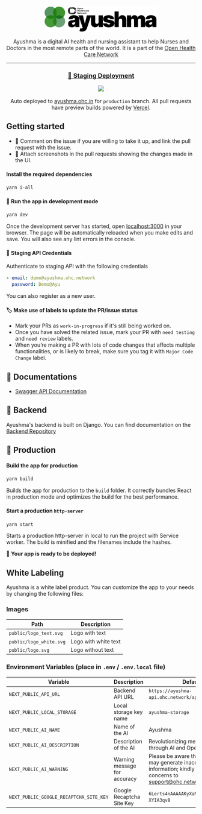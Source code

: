 <a href="https://ayushma.ohc.network/">
  <p align="center">
    <picture style="">
      <source media="(prefers-color-scheme: dark)" srcset="public/logo_white.svg">
      <img alt="Ayushma Logo" src="public/logo_text.svg" style="max-width:300px;">
    </picture>
  </p>
</a>
<p align="center">
    Ayushma is a digital AI health and nursing assistant to help Nurses and Doctors in the most remote parts of the world. It is a part of the <a href="https://ohc.network"> Open Health Care Network</a>
</p>
<hr>
<h3 align="center"><a href="https://ayushma-staging.ohc.network" target="_blank">🚀 Staging Deployment</a></h3>
<p align="center"><img src="https://vercelbadge.vercel.app/api/coronasafe/ayushma_fe"></p>
<p align="center">Auto deployed to <a href="https://ayushma.ohc.network">ayushma.ohc.in</a> for <code>production</code> branch. All pull requests have preview builds powered by <a href="https://vercel.com">Vercel</a>.</p>

## Getting started

- 💬 Comment on the issue if you are willing to take it up, and link the pull request with the issue.
- 📸 Attach screenshots in the pull requests showing the changes made in the UI.

#### Install the required dependencies

```sh
yarn i-all
```

#### 🏃 Run the app in development mode

```sh
yarn dev
```

Once the development server has started, open [localhost:3000](http://localhost:3000) in your browser. The page will be automatically reloaded when you make edits and save. You will also see any lint errors in the console.

#### 🔑 Staging API Credentials

Authenticate to staging API with the following credentials

```yaml
- email: demo@ayushma.ohc.network
  password: Demo@Ayu
```

You can also register as a new user.

#### 🏷️ Make use of labels to update the PR/issue status

- Mark your PRs as `work-in-progress` if it's still being worked on.
- Once you have solved the related issue, mark your PR with `need testing` and `need review` labels.
- When you’re making a PR with lots of code changes that affects multiple functionalities, or is likely to break, make sure you tag it with `Major Code Change` label.

## 📖 Documentations

- [Swagger API Documentation](https://ayushma-api.ohc.network)

## 💎 Backend

Ayushma's backend is built on Django. You can find documentation on the [Backend Repository](https://github.com/coronasafe/ayushma)

## 🚀 Production

#### Build the app for production

```sh
yarn build
```

Builds the app for production to the `build` folder. It correctly bundles React in production mode and optimizes the build for the best performance.

#### Start a production `http-server`

```sh
yarn start
```

Starts a production http-server in local to run the project with Service worker.
The build is minified and the filenames include the hashes.

**🚀 Your app is ready to be deployed!**

## White Labeling

Ayushma is a white label product. You can customize the app to your needs by changing the following files:

### Images

| Path | Description
| --- | ---
| `public/logo_text.svg` | Logo with text
| `public/logo_white.svg` | Logo with white text
| `public/logo.svg` | Logo without text

### Environment Variables (place in `.env` / `.env.local` file)

| Variable | Description | Default
| --- | --- | ---
| `NEXT_PUBLIC_API_URL` | Backend API URL | `https://ayushma-api.ohc.network/api/`
| `NEXT_PUBLIC_LOCAL_STORAGE` | Local storage key name | `ayushma-storage`
| `NEXT_PUBLIC_AI_NAME`| Name of the AI | Ayushma
| `NEXT_PUBLIC_AI_DESCRIPTION` | Description of the AI | Revolutionizing medical diagnosis through AI and Opensource
| `NEXT_PUBLIC_AI_WARNING` | Warning message for accuracy | Please be aware that Ayushma AI may generate inaccurate information; kindly report any concerns to support@ohc.network
| `NEXT_PUBLIC_GOOGLE_RECAPTCHA_SITE_KEY` | Google Recaptcha Site Key | `6Lerts4nAAAAAKyXaNZkYj4XfRO0M2R-XYIA3qv8`
